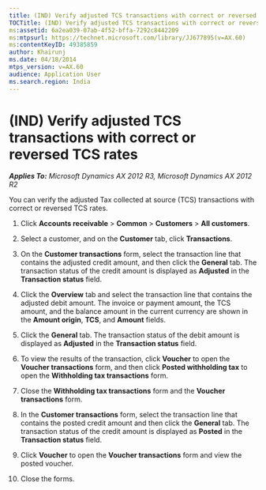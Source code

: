 ```yaml
---
title: (IND) Verify adjusted TCS transactions with correct or reversed TCS rates
TOCTitle: (IND) Verify adjusted TCS transactions with correct or reversed TCS rates
ms:assetid: 6a2ea039-07ab-4f52-bffa-7292c8442209
ms:mtpsurl: https://technet.microsoft.com/library/JJ677895(v=AX.60)
ms:contentKeyID: 49385859
author: Khairunj
ms.date: 04/18/2014
mtps_version: v=AX.60
audience: Application User
ms.search.region: India
---
```


# (IND) Verify adjusted TCS transactions with correct or reversed TCS rates 


_**Applies To:** Microsoft Dynamics AX 2012 R3, Microsoft Dynamics AX 2012 R2_

You can verify the adjusted Tax collected at source (TCS) transactions with correct or reversed TCS rates.

1.  Click **Accounts receivable** \> **Common** \> **Customers** \> **All customers**.

2.  Select a customer, and on the **Customer** tab, click **Transactions**.

3.  On the **Customer transactions** form, select the transaction line that contains the adjusted credit amount, and then click the **General** tab. The transaction status of the credit amount is displayed as **Adjusted** in the **Transaction status** field.

4.  Click the **Overview** tab and select the transaction line that contains the adjusted debit amount. The invoice or payment amount, the TCS amount, and the balance amount in the current currency are shown in the **Amount origin**, **TCS**, and **Amount** fields.

5.  Click the **General** tab. The transaction status of the debit amount is displayed as **Adjusted** in the **Transaction status** field.

6.  To view the results of the transaction, click **Voucher** to open the **Voucher transactions** form, and then click **Posted withholding tax** to open the **Withholding tax transactions** form.

7.  Close the **Withholding tax transactions** form and the **Voucher transactions** form.

8.  In the **Customer transactions** form, select the transaction line that contains the posted credit amount and then click the **General** tab. The transaction status of the credit amount is displayed as **Posted** in the **Transaction status** field.

9.  Click **Voucher** to open the **Voucher transactions** form and view the posted voucher.

10. Close the forms.

  


